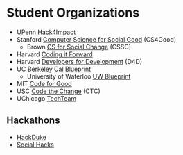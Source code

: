 # Student Organizations

- UPenn [Hack4Impact](https://hack4impact.org/)
- Stanford [Computer Science for Social Good](http://www.cs4good.com) (CS4Good)
  - Brown [CS for Social Change](http://cssc.cs.brown.edu) (CSSC) 
- Harvard [Coding it Forward](http://codingitforward.com/)
- Harvard [Developers for Development](http://www.harvardd4d.com/) (D4D)
- UC Berkeley [Cal Blueprint](http://www.calblueprint.org/)
  - University of Waterloo [UW Blueprint](https://www.uwblueprint.org)
- MIT [Code for Good](http://codeforgood.mit.edu/)
- USC [Code the Change](https://ctcusc.com) (CTC)
- UChicago [TechTeam](https://www.uchicagotechteam.com) 

## Hackathons
- [HackDuke](https://www.hackduke.org/)
- [Social Hacks](http://socialhacks.tech/)
